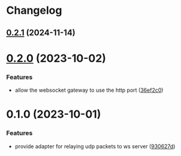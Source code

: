 # Changelog

## [0.2.1](https://github.com/fugle-dev/nest-udp2ws-adapter/compare/v0.2.0...v0.2.1) (2024-11-14)

# [0.2.0](https://github.com/fugle-dev/nest-udp2ws-adapter/compare/v0.1.0...v0.2.0) (2023-10-02)


### Features

* allow the websocket gateway to use the http port ([36ef2c0](https://github.com/fugle-dev/nest-udp2ws-adapter/commit/36ef2c0e2f23f5e1a554979eb0a781d13b902f6e))

# 0.1.0 (2023-10-01)


### Features

* provide adapter for relaying udp packets to ws server ([930627d](https://github.com/fugle-dev/nest-udp2ws-adapter/commit/930627d47c9752b65eab33c222675fd5597f83e9))